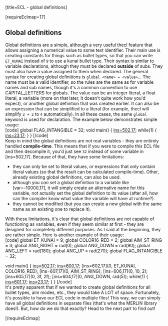 [title=ECL - global definitions]

[requireEclmap=17]
## Global definitions
Global definitions are a simple, although a very useful thecl feature that allows assigning a numerical value to some text identifier. Their main use is creating constants for things such as bullet types, so that you can write `ET_KUNAI` instead of `9` to use a kunai bullet type. Their syntax is similar to variable declarations, although they must be declared **outside** of subs. They must also have a value assigned to them when declared. The general syntax for creating global definitions is `global <name> = <value>;`. The name must be a valid identifier, so the rules are the same as for variable names and sub names, though it's a common convention to use CAPITAL_LETTERS for globals. The value can be an integer literal, a float literal, a variable (more on that later, it doesn't quite work how you'd expect), or another global definition that was created earlier. It can also be an expression that can be simplified to a literal (for example, thecl will simplify `2 + 2` to `4` automatically). In all these cases, the same `global` keyword is used for declaration. The example below demonstrates simple usage:   
[code] global FLAG_INTANGIBLE = 32;
 void main() {
     [ins=502,17](FLAG_INTANGIBLE);
     while(1) {
         [ins=23,17](1000);
     }
 } [/code]  
Keep in mind the global definitions are not real variables - they are entirely handled **compile-time**. This means that if you were to compile this ECL file and then decompile it, you'd just see `32` instead of some variable in [ins=502,17]. Because of that, they have some limitations:
- they can only be set to literal values, or expressions that only contain literal values (so that the result can be calculated compile-time). Other, already existing global definitions, can also be used. 
- although you *can* set a global definition to a variable like [var=-10000,17], it will simply create an alternative name for this variable, not actually set the global definition to its value (after all, how can the compiler know what value the variable will have at runtime?).
- they cannot be modified (but you can create a new global with the same name as an existing one to replace it).

With these limitations, it's clear that global definitions are not capable of functioning as variables, even if they seem similar at first - they are designed for completely different purposes. As I said at the beginning, they are rather simple. Here is another example of their usage:  
[code] global ET_KUNAI = 9;
 global COLOR16_RED = 2;
 global AIM_ST_RING = 3;
 global ANG_RIGHT = rad(0);
 global ANG_DOWN = rad(90);
 global ANG_LEFT = rad(180);
 global ANG_UP = rad(270);
 global FLAG_INTANGIBLE = 32;

 void main() {
     [ins=502,17](FLAG_INTANGIBLE);
     [ins=600,17](0);
     [ins=602,17](0, ET_KUNAI, COLOR16_RED);
     [ins=607,17](0, AIM_ST_RING);
     [ins=606,17](0, 10, 2);
     [ins=605,17](0, 3f, 2f);
     [ins=604,17](0, ANG_DOWN, rad(5));
     while(1) {
         [ins=601,17](0);
         [ins=23,17](50);
     }
 } [/code]  
It's pretty apparent that if we wanted to create global definitions for all bullet types, aim modes, etc., they would take A LOT of space. Fortunately, it's possible to have our ECL code in multiple files! This way, we can simply have all global definitions in separate files (that's what the MERLIN library does!). But, how do we do that exactly? Head to the next part to find out!


[/requireEclmap]